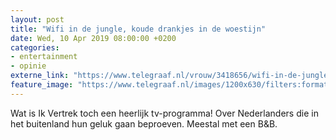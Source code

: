 ```yaml
---
layout: post
title: "Wifi in de jungle, koude drankjes in de woestijn"
date: Wed, 10 Apr 2019 08:00:00 +0200
categories: 
- entertainment 
- opinie 
externe_link: "https://www.telegraaf.nl/vrouw/3418656/wifi-in-de-jungle-koude-drankjes-in-de-woestijn"
feature_image: "https://www.telegraaf.nl/images/1200x630/filters:format(jpeg):quality(80)/cdn-kiosk-api.telegraaf.nl/401e9a80-5ad2-11e9-bbde-0217670beecd.jpg"
---
```


<p class="intro">Wat is Ik Vertrek toch een heerlijk tv-programma! Over Nederlanders die in het buitenland hun geluk gaan beproeven. Meestal met een B&amp;B.</p>
